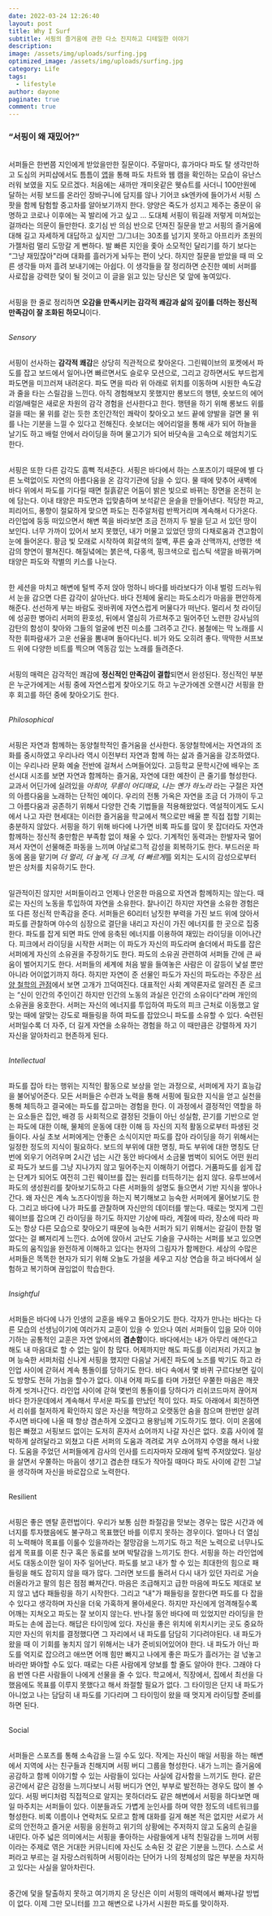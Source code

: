 ```yaml
---
date: 2022-03-24 12:26:40
layout: post
title: Why I Surf
subtitle: 서핑의 즐거움에 관한 다소 진지하고 디테일한 이야기
description:
image: /assets/img/uploads/surfing.jpg
optimized_image: /assets/img/uploads/surfing.jpg
category: Life
tags:
  - lifestyle
author: dayone
paginate: true
comment: true
---
```


### “서핑이 왜 재밌어?”


<br/>서퍼들은 한번쯤 지인에게 받았을만한 질문이다. 주말마다, 휴가마다 파도 탈 생각만하고 도심의 커피샵에서도 틈틈이 [앱](https://www.wsbfarm.com/)을 통해 파도 차트와 웹 캠을 확인하는 모습이 유난스러워 보였을 지도 모르겠다. 처음에는 새까만 개미옷같은 웻슈트를 사더니 100만원에 달하는 서핑 보드를 온라인 장바구니에 담지를 않나 기어코 sk엔카에 들어가서 서핑 스팟을 함께 탐험할 중고차를 알아보기까지 한다. 양양은 죽도가 성지고 제주는 중문이 유명하고 코로나 이후에는 꼭 발리에 가고 싶고 ... 도대체 서핑이 뭐길래 저렇게 미쳐있는 걸까라는 의문이 들만한다. 호기심 반 의심 반으로 던져진 질문을 받고 서핑의 즐거움에 대해 길고 자세하게 대답하고 싶지만 그/그녀는 30초를 넘기지 못하고 아프리카 초원의 가젤처럼 멀리 도망갈 게 뻔하다. 발 빠른 지인을 좇아 소모적인 달리기를 하기 보다는 “그냥 재밌잖아"라며 대화를 흘러가게 놔두는 편이 낫다. 하지만 질문을 받았을 때 떠 오른 생각들 마저 흘려 보내기에는 아쉽다. 이 생각들을 잘 정리하면 순진한 예비 서퍼를 사로잡을 강력한 덫이 될 것이고 이 글을 읽고 있는 당신은 덫 앞에 놓여있다.

<br/>서핑을 한 줄로 정리하면 **오감을 만족시키는 감각적 쾌감과 삶의 깊이를 더하는 정신적 만족감이 잘 조화된 하모니**이다.

<br/>*Sensory*

<br/>서핑이 선사하는 **감각적 쾌감**은 상당히 직관적으로 찾아온다. 그린웨이브의 포켓에서 파도를 잡고 보드에서 일어나면 빠르면서도 슬로우 모션으로, 그리고 강하면서도 부드럽게 파도면을 미끄러져 내려온다. 파도 면을 따라 위 아래로 위치를 이동하며 시원한 속도감과 줄을 타는 스릴감을 느낀다. 아직 경험해보지 못했지만 롱보드의 행텐, 숏보드의 에어리얼/배럴은 새로운 차원의 감각 경험을 선사한다고 한다. 행텐을 하기 위해 롱보드 위를 걸을 때는 물 위를 걷는 듯한 초인간적인 쾌락이 찾아오고 보드 끝에 양발을 걸면 물 위를 나는 기분을 느낄 수 있다고 전해진다. 숏보더는 에어리얼을 통해 새가 되어 하늘을 날기도 하고 배럴 안에서 라이딩을 하며 물고기가 되어 바닷속을 고속으로 헤엄치기도 한다.

<br/>서핑은 또한 다른 감각도 흠뻑 적셔준다. 서핑은 바다에서 하는 스포츠이기 때문에 별 다른 노력없이도 자연의 아름다움을 온 감각기관에 담을 수 있다. 물 때에 맞추어 새벽에 바다 위에서 파도를 기다릴 때면 칠흙같은 어둠이 밝은 빛으로 바뀌는 장면을 온전히 눈에 담는다. 이내 태양은 파도면과 입맞춤하며 보석같은 윤슬을 만들어낸다. 적당한 파고, 피리어드, 풍향이 절묘하게 맞으면 파도는 진주알처럼 반짝거리며 계속해서 다가온다. 라인업에 둥둥 떠있으면서 해변 쪽을 바라보면 조금 전까지 두 발을 딛고 서 있던 땅이 보인다. 너무 가까이 있어서 보지 못했던, 내가 머물고 있었던 땅의 다채로움과 견고함이 눈에 들어온다. 황금 빛 모래로 시작하여 회갈색의 절벽, 푸른 숲과 산맥까지, 선명한 색감의 향연이 펼쳐진다. 해질녘에는 붉은색, 다홍색, 핑크색으로 립스틱 색깔을 바꿔가며 태양은 파도와 작별의 키스를 나눈다.

<br/>한 세션을 마치고 해변에 털썩 주저 앉아 멍하니 바다를 바라보다가 이내 벌렁 드러누워서 눈을 감으면 다른 감각이 살아난다. 바다 전체에 울리는 파도소리가 마음을 편안하게 해준다. 선선하게 부는 바람도 귓바퀴에 자연스럽게 머물다가 떠난다. 멀리서 첫 라이딩에 성공한 병아리 서퍼의 환호성, 뒤에서 열심히 가르쳐주고 밀어주던 노련한 강사님의 감탄의 함성이 찾아와 그들의 얼굴에 번진 미소를 그려주고 간다. 봄철에는 막 노래를 시작한 휘파람새가 고운 선율을 뽐내며 돌아다닌다. 비가 와도 오히려 좋다. 딱딱한 서프보드 위에 다양한 비트를 찍으며 역동감 있는 노래를 들려준다.

<br/>서핑의 매력은 감각적인 쾌감에 **정신적인 만족감이 결합**되면서 완성된다. 정신적인 부분은 누군가에게는 서핑 중에 자연스럽게 찾아오기도 하고 누군가에겐 오랜시간 서핑을 한 후 회고를 하던 중에 찾아오기도 한다.

<br/>*Philosophical*

<br/>서핑은 자연과 함께하는 동양철학적인 즐거움을 선사한다. 동양철학에서는 자연과의 조화를 중시하였고 우리나라 역시 이전부터 자연과 함께 하는 삶과 즐거움을 강조하였다. 이는 우리나라 문화 예술 전반에 걸쳐서 스며들어있다. 고등학교 문학시간에 배우는 조선시대 시조를 보면 자연과 함께하는 즐거움, 자연에 대한 예찬이 큰 줄기를 형성한다. 교과서 어딘가에 실려있을 *아희야, 무릉이 어디매요, 나는 옌가 하노라* 라는 구절은 자연의 아름다움을 노래하는 단적인 예이다. 우리의 전통 가옥은 자연을 조금 더 가까이 두고 그 아름다움과 공존하기 위해서 다양한 건축 기법들을 적용해왔었다. 역설적이게도 도시에서 나고 자란 현세대는 이러한 즐거움을 학교에서 책으로만 배울 뿐 직접 접할 기회는 충분하지 않았다. 서핑을 하기 위해 바다에 나가면 비록 파도를 많이 못 잡더라도 자연과 함께하는 정신적 충만함은 부족함 없이 채울 수 있다. 기계적인 동력과는 한발자국 멀어져서 자연이 선물해준 파동을 느끼며 아날로그적 감성을 회복하기도 한다. 부드러운 파동에 몸을 맡기며 *더 멀리, 더 높게, 더 크게, 더 빠르게*를 외치는 도시의 감성으로부터 받은 상처를 치유하기도 한다.

<br/>일관적이진 않지만 서퍼들이라고 언제나 안온한 마음으로 자연과 함께하지는 않는다. 때로는 자신의 노동을 투입하여 자연을 소유한다. 찰나이긴 하지만 자연을 소유한 경험은 또 다른 정신적 만족감을 준다. 서퍼들은 60리터 남짓한 부력을 가진 보드 위에 앉아서 파도를 관찰하며 야수의 심장으로 결단을 내리고 자신이 가진 에너지를 한 곳으로 집중한다. 파도를 잡게 되면 파도 안에 응축된 에너지를 이용하여 재밌는 라이딩을 이어나간다. 피크에서 라이딩을 시작한 서퍼는 이 파도가 자신의 파도라며 숄더에서 파도를 잡은 서퍼에게 자신의 소유권을 주장하기도 한다.  파도의 소유권 관련하여 서퍼들 간에 큰 싸움이 벌어지기도 한다. 서퍼들의 세계에 처음 발을 들여놓은 사람은 이 갈등이 낯설 뿐만 아니라 어이없기까지 하다. 하지만 자연이 준 선물인 파도가 자신의 파도라는 주장은 [서양 철학의 관점](https://en.wikipedia.org/wiki/Labor_theory_of_property)에서 보면 고개가 끄덕여진다. 대표적인 사회 계약론자로 알려진 존 로크는 “신이 인간의 주인이긴 하지만 인간의 노동의 과실은 인간의 소유이다"라며 개인의 소유권을 옹호한다. 서퍼는 자신의 에너지를 투입하여 파도의 피크 근처로 이동했고 알맞는 때에 알맞는 강도로 패들링을 하여 파도를 잡았으니 파도를 소유할 수 있다. 숙련된 서퍼일수록 더 자주, 더 길게 자연을 소유하는 경험을 하고 이 때만큼은 강렬하게 자기 자신을 알아차리고 현존하게 된다.

<br/>*Intellectual*

<br/>파도를 잡아 타는 행위는 지적인 활동으로 보상을 얻는 과정으로, 서퍼에게 자기 효능감을 불어넣어준다. 모든 서퍼들은 수련과 노력을 통해 서핑에 필요한 지식을 얻고 실천을 통해 체득하고 결국에는 파도를 잡고마는 경험을 한다. 이 과정에서 결정적인 역할을 하는 요소들은 집안, 배경 등 사회적으로 결정된 것들이 아닌 성실함, 끈기를 기반으로 얻는 파도에 대한 이해, 물체의 운동에 대한 이해 등 자신의 지적 활동으로부터 파생된 것들이다. 사실 초보 서퍼에게는 안좋은 소식이지만 파도를 잡아 라이딩을 하기 위해서는 일정한 정도의 지식이 필요하다. 보드의 부위에 대한 명칭, 파도 부위에 대한 명칭도 단번에 외우기 어려우며 2시간 넘는 시간 동안 바다에서 소금물 범벅이 되어도 어떤 원리로 파도가 보드를 그냥 지나가지 않고 밀어주는지 이해하기 어렵다. 거품파도를 쉽게 잡는 단계가 되어도 여전히 그린 웨이브를 잡는 원리를 터득하기는 쉽지 않다. 유투브에서 파도의 생성원리를 찾아보기도하고 다른 서퍼들의 설명도 들으면서 기반 지식을 쌓아나간다. 왜 자신은 계속 노즈다이빙을 하는지 복기해보고 능숙한 서퍼에게 물어보기도 한다. 그리고 바다에 나가 파도를 관찰하며 자신만의 데이터를 쌓는다. 때로는 멋지게 그린 웨이브를 잡으며 긴 라이딩을 하기도 하지만 기상에 따라, 계절에 따라, 장소에 따라 파도는 항상 다른 모습으로 찾아오기 때문에 능숙한 서퍼가 되기 위해서는 갈길이 한참 멀었다는 걸 뼈져리게 느낀다. 쇼어에 앉아서 고난도 기술을 구사하는 서퍼를 보고 있으면 파도의 움직임을 완전하게 이해하고 있다는 현자의 그림자가 함께한다. 세상의 수많은 서퍼들은 똑똑한 현자가 되기 위해 오늘도 가설을 세우고 지상 연습을 하고 바다에서 실험하고 복기하며 끊임없이 학습한다.

<br/>*Insightful*

<br/>서퍼들은 바다에 나가 인생의 교훈을 배우고 돌아오기도 한다. 각자가 만나는 바다는 다른 모습의 선생님이기에 여러가지 교훈이 있을 수 있으나 여러 서퍼들이 입을 모아 이야기하는 공통적인 교훈은 자연 앞에서의 **겸손함**이다. 바다에서는 내가 아무리 애쓴다고 해도 내 마음대로 할 수 없는 일이 참 많다. 어제까지만 해도 파도를 이리저리 가지고 놀며 능숙한 서퍼처럼 신나게 서핑을 했지만 다음날 거세진 파도에 노즈를 박기도 하고 라인업 사이에 갇혀서 계속 통돌이를 당하기도 한다. 바다 속에서 몇 바퀴 구르다보면 깊이도 방향도 전혀 가늠을 할수가 없다. 이내 어제 파도를 타며 가졌던 우쭐한 마음은 깨끗하게 씻겨나간다. 라인업 사이에 갇혀 몇번의 통돌이를 당하다가 리쉬코드마저 끊어져 바다 한가운데에서 계속해서 무서운 파도를 만났던 적이 있다. 파도 아래에서 회전하면서 리쉬를 철저하게 확인하지 않은 자신을 책망하고 오랫동안 숨을 참으며 한번만 살려주시면 바다에 나올 때 항상 겸손하게 오겠다고 용왕님께 기도하기도 했다. 이미 온몸에 힘은 빠졌고 서핑보드 없이는 도저히 혼자서 쇼어까지 나갈 자신은 없다. 호흡 사이에 절박하게 살려달라고 외쳤고 다른 서퍼의 도움과 격려로 겨우 쇼어까지 수영을 해서 나왔다. 도움을 주었던 서퍼들에게 감사의 인사를 드리자마자 모래에 털썩 주저앉았다. 일상을 살면서 우쭐하는 마음이 생기고 겸손한 태도가 작아질 때마다 파도 사이에 갇힌 그날을 생각하며 자신을 바로잡으로 노력한다.

<br/>Resilient

<br/>서핑은 좋은 멘탈 훈련법이다. 우리가 보통 심한 좌절감을 맛보는 경우는 많은 시간과 에너지를 투자했음에도 불구하고 목표했던 바를 이루지 못하는 경우이다. 얼마나 더 열심히 노력해야 목표를 이룰수 있을까라는 절망감을 느끼기도 하고 적은 노력으로 너무나도 쉽게 목표를 이룬 친구 혹은 동료를 보며 박탈감을 느끼기도 한다. 서핑을 하는 라인업에서도 대동소이한 일이 자주 일어난다. 파도를 보고 내가 할 수 있는 최대한의 힘으로 패들링을 해도 잡히지 않을 때가 많다. 그러면 보드를 돌려서 다시 내가 있던 자리로 거슬러올라가고 팔의 힘은 점점 빠져간다. 마음은 조급해지고 급한 마음에 파도도 제대로 보지 않고 냅다 패들링을 하기 시작한다. 그리고 “내"가 패들링을 잘한다면 파도를 다 잡을 수 있다고 생각하며 자신을 더욱 가혹하게 몰아세운다. 하지만 자신에게 엄격해질수록 어깨는 지쳐오고 파도는 잘 보이지 않는다. 반나절 동안 바다에 떠 있었지만 라이딩을 한 파도는 손에 꼽는다. 해답은 타이밍에 있다. 자신을 좋은 위치에 위치시키는 곳도 중요하지만 자신의 위치를 결정했다면 그 자리에서 내 파도를 담담히 기다려야된다. 내 파도가 왔을 때 이 기회를 놓치지 않기 위해서는 내가 준비되어있어야 한다. 내 파도가 아닌 파도를 억지로 잡으려고 애쓰면 어깨 힘만 빠지고 나에게 좋은 파도가 흘러가는 걸 넋놓고 바라만 봐야할 수도 있다. 때로는 다른 사람에게 양보를 할 줄도 알아야 한다. 그래야 다음 번엔 다른 사람들이 나에게 선물을 줄 수 있다. 학교에서, 직장에서, 집에서 최선을 다했음에도 목표를 이루지 못했다고 해서 좌절할 필요가 없다. 그 타이밍은 단지 내 파도가 아니었고 나는 담담히 내 파도를 기다리며 그 타이밍이 왔을 때 멋지게 라이딩할 준비를 하면 된다.

<br/>Social

<br/>서퍼들은 스포츠를 통해 소속감을 느낄 수도 있다. 작게는 자신이 매일 서핑을 하는 해변에서 지역에 사는 친구들과 친해지며 서핑 버디 그룹을 형성한다. 내가 느끼는 즐거움에 공감하고 함께 이야기할 수 있는 사람들이 있다는 사실에 감사함을 느끼기도 한다. 같은 공간에서 같은 감정을 느끼다보니 서핑 버디가 연인, 부부로 발전하는 경우도 많이 볼 수 있다. 서핑 버디처럼 직접적으로 알지는 못하더라도 같은 해변에서 서핑을 하다보면 매일 마주치는 서퍼들이 있다. 이분들과도 가볍게 눈인사를 하며 약한 정도의 네트워크를 형성한다. 비록 이름이나 연락처도 모르고 함께 대화를 길게 해본 적은 없지만 서로가 서로의 안전하고 즐거운 서핑을 응원하고 위기의 상황에는 주저하지 않고 도움의 손길을 내민다. 아주 넓은 의미에서는 서핑을 좋아하는 사람들에게 내적 친밀감을 느끼며 서핑이라는 주제로 엮은 거대한 커뮤니티에 자신도 소속된 것 같은 기분을 느낀다. 스스로 서퍼라고 부르는 걸 자랑스러워하며 서핑이라는 단어가 나의 정체성의 많은 부분을 차지하고 있다는 사실을 알아차린다.

<br/>중간에 덫을 탈출하지 못하고 여기까지 온 당신은 이미 서핑의 매력에서 빠져나갈 방법이 없다. 이제 그만 모니터를 끄고 해변으로 나가서 시원한 파도를 맞이하자.









